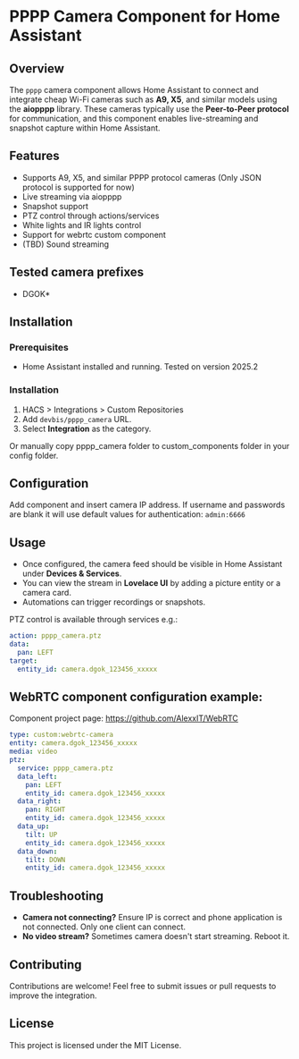 # PPPP Camera Component for Home Assistant

## Overview

The `pppp` camera component allows Home Assistant to connect and integrate cheap Wi-Fi cameras such as **A9, X5**, and similar models using the **aiopppp** library. 
These cameras typically use the **Peer-to-Peer protocol** for communication, and this component enables live-streaming and snapshot capture within Home Assistant.

## Features

- Supports A9, X5, and similar PPPP protocol cameras (Only JSON protocol is supported for now)
- Live streaming via aiopppp
- Snapshot support
- PTZ control through actions/services
- White lights and IR lights control
- Support for webrtc custom component
- (TBD) Sound streaming

## Tested camera prefixes

- DGOK*

## Installation

### Prerequisites

- Home Assistant installed and running. Tested on version 2025.2

### Installation
1. HACS > Integrations > Custom Repositories
2. Add `devbis/pppp_camera` URL.
3. Select **Integration** as the category.

Or manually copy pppp_camera folder to custom_components folder in your config folder.

## Configuration

Add component and insert camera IP address. If username and passwords are blank it will use default values for 
authentication: `admin:6666`

## Usage

- Once configured, the camera feed should be visible in Home Assistant under **Devices & Services**.
- You can view the stream in **Lovelace UI** by adding a picture entity or a camera card.
- Automations can trigger recordings or snapshots.

PTZ control is available through services e.g.:

```yaml 
action: pppp_camera.ptz
data:
  pan: LEFT
target:
  entity_id: camera.dgok_123456_xxxxx
```


## WebRTC component configuration example:

Component project page: https://github.com/AlexxIT/WebRTC

```yaml
type: custom:webrtc-camera
entity: camera.dgok_123456_xxxxx
media: video
ptz:
  service: pppp_camera.ptz
  data_left:
    pan: LEFT
    entity_id: camera.dgok_123456_xxxxx
  data_right:
    pan: RIGHT
    entity_id: camera.dgok_123456_xxxxx
  data_up:
    tilt: UP
    entity_id: camera.dgok_123456_xxxxx
  data_down:
    tilt: DOWN
    entity_id: camera.dgok_123456_xxxxx
```

## Troubleshooting

- **Camera not connecting?** Ensure IP is correct and phone application is not connected. Only one client can connect.
- **No video stream?** Sometimes camera doesn't start streaming. Reboot it.  

## Contributing

Contributions are welcome! Feel free to submit issues or pull requests to improve the integration.

## License

This project is licensed under the MIT License.
